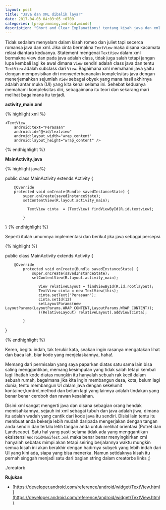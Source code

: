 ```yaml
---
layout: post
title: "Java dan XML dibalik layar"
date: 2017-04-03 04:03:05 +0700
categories: [programming,android,minds]
description: "Short and Clear Explanations! tentang kisah java dan xml di balik layar"
---
```


Tidak sedalam menyelam dalam kisah romeo dan juliet tapi secerca romansa java dan xml. Jika cinta bermakna `TextView` maka disana kacamata relasi diantara keduanya. Statement mengenai `TextView` dalam xml bermakna view dan pada java adalah class, tidak juga salah tetapi jangan lupa kembali lagi ke awal dimana `View` sendiri adalah class java dan tentu `TextView` adalah subclass dari `View`. Bagaimana xml memahami java yaitu dengan memposisikan diri menyederhananakn kompleksitas java dengan menerjemahkan sejumlah `View` sebagai obyek yang mana hasil akhirnya adalah antar muka (UI) yang kita kenal selama ini. Sehebat keduanya memahami kompleksitas diri, sebagaimana itu teori dan sekarang mari melihat bagaimana itu terjadi.

**activity_main.xml**

{% highlight xml %}

<RelativeLayout 
    xmlns:android="http://schemas.android.com/apk/res/android"
    xmlns:tools="http://schemas.android.com/tools"
    android:layout_width="match_parent"
    android:layout_height="match_parent"
    android:paddingLeft="@dimen/activity_horizontal_margin"
    android:paddingRight="@dimen/activity_horizontal_margin"
    android:paddingTop="@dimen/activity_vertical_margin"
    android:paddingBottom="@dimen/activity_vertical_margin"
    tools:context=".MainActivity">

    <TextView 
        android:text="Perasaan"
        android:id="@+id/textview"
        android:layout_width="wrap_content"
        android:layout_height="wrap_content" />

</RelativeLayout>

{% endhighlight %}

**MainActivity.java**

{% highlight java%}

public class MainActivity extends Activity {
    
        @Override
        protected void onCreate(Bundle savedInstanceState) {
            super.onCreate(savedInstanceState);
            setContentView(R.layout.activity_main);

              TextView cinta  = (TextView) findViewById(R.id.textview);
                                            
            }
}
{% endhighlight %}

Seperti itulah umumnya implementasi dan berikut jika java sebagai persepsi.

{% highlight %}

public class MainActivity extends Activity {
    
        @Override
            protected void onCreate(Bundle savedInstanceState) {
                super.onCreate(savedInstanceState);
                setContentView(R.layout.activity_main);

                   View relativeLayout = findViewById(R.id.rootlayout);
                   TextView cinta = new TextView(this);
                   cinta.setText("Perasaan");
                   cinta.setId(12)
                   setLayoutParams(new LayoutParams(LayoutParams.WRAP_CONTENT,LayoutParams.WRAP_CONTENT)); 
                   ((RelativeLayout) relativeLayout).addView(cinta);
                                                                    
            }
}

{% endhighlight %}

Keren, begitu indah, tak terukir kata, seakan ingin rasanya mengatakan lihat dan baca lah, biar kode yang menjelaskannya, haha!.

Memang dari permisalan yang saya paparkan diatas satu sama lain bisa saling menggantikan, memang kesimpulan yang tidak salah tetapi kembali lagi lihatlah kode diatas mungkin itu hanyalah sebuah rak kecil dalam sebuah rumah, bagaimana jika kita ingin membangun desa, kota, belum lagi dunia, tentu membangun UI dalam java dengan sekelumit kontainer,kontrol,method dan belum lagi yang lainnya adalah tindakan yang benar benar ceroboh dan rawan kesalahan.

Disini xml sangat mengerti java dan disana sebagian orang hendak memisahkannya, sejauh ini xml sebagai tubuh dan java adalah jiwa, dimana itu adalah wadah yang cantik dari kode java itu sendiri. Disisi lain tentu itu membuat anda bekerja lebih mudah daripada mengerjakan dengan tangan anda sendiri dan terlalu letih tangan anda untuk melihat orientasi (Potret dan Landscape). Satu hal yang pasti selama tidak ada yang menggantikan eksistensi `AndroidManifest.xml` maka benar benar menyingkirkan xml hanyalah sebatas mimpi akan tetapi seiring berjalannya waktu mungkin semua kisah ini akan berakhir dengan hadirnya subyek yang lebih indah dari UI yang kini ada, siapa yang bisa menerka. Namun setidaknya kisah itu pernah singgah menjadi satu dari bagian string dalam creatorbe links ;)

./creatorb

**Rujukan**
- [https://developer.android.com/reference/android/widget/TextView.html](https://developer.android.com/reference/android/widget/TextView.html)





